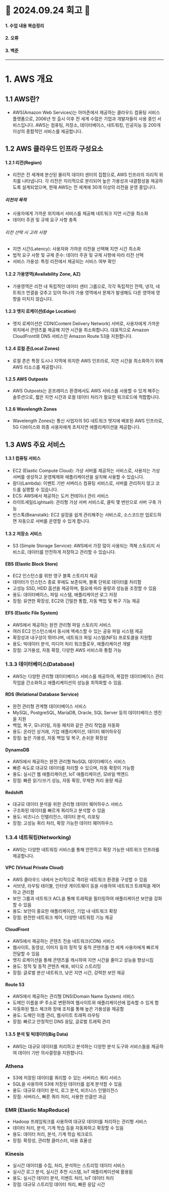 # 📝 2024.09.24 회고 📝
#### 1. 수업 내용 복습정리
#### 2. 오류
#### 3. 백준

---------------------------------
# 1. AWS 개요
## 1.1 AWS란?
- AWS(Amazon Web Services)는 아마존에서 제공하는 클라우드 컴퓨팅 서비스 플랫폼으로, 2006년 첫 출시 이후 전 세계 수많은 기업과 개발자들이 사용 중인 서비스입니다. AWS는 컴퓨팅, 저장소, 데이터베이스, 네트워킹, 인공지능 등 200개 이상의 종합적인 서비스를 제공합니다.

## 1.2 AWS 클라우드 인프라 구성요소
#### 1.2.1 리전(Region)
- 리전은 전 세계에 분산된 물리적 데이터 센터의 집합으로, AWS 인프라의 지리적 위치를 나타냅니다. 각 리전은 지리적으로 분리되어 높은 가용성과 내결함성을 제공하도록 설계되었으며, 현재 AWS는 전 세계에 30개 이상의 리전을 운영 중입니다.

##### 리전의 목적
- 사용자에게 가까운 위치에서 서비스를 제공해 네트워크 지연 시간을 최소화
- 데이터 주권 및 규제 요구 사항 충족
###### 리전 선택 시 고려 사항
- 지연 시간(Latency): 사용자와 가까운 리전을 선택해 지연 시간 최소화
- 법적 요구 사항 및 규제 준수: 데이터 주권 및 규제 사항에 따라 리전 선택
- 서비스 가용성: 특정 리전에서 제공되는 서비스 여부 확인

#### 1.2.2 가용영역(Availability Zone, AZ)
- 가용영역은 리전 내 독립적인 데이터 센터 그룹으로, 각각 독립적인 전력, 냉각, 네트워크 연결을 갖추고 있어 하나의 가용 영역에서 문제가 발생해도 다른 영역에 영향을 미치지 않습니다.

#### 1.2.3 엣지 로케이션(Edge Location)
- 엣지 로케이션은 CDN(Content Delivery Network) 서버로, 사용자에게 가까운 위치에서 콘텐츠를 제공해 지연 시간을 최소화합니다. 대표적으로 Amazon CloudFront와 DNS 서비스인 Amazon Route 53을 지원합니다.

#### 1.2.4 로컬 존(Local Zones)
- 로컬 존은 특정 도시나 지역에 위치한 AWS 인프라로, 지연 시간을 최소화하기 위해 AWS 리소스를 제공합니다.

#### 1.2.5 AWS Outposts
- AWS Outposts는 온프레미스 환경에서도 AWS 서비스를 사용할 수 있게 해주는 솔루션으로, 짧은 지연 시간과 로컬 데이터 처리가 필요한 워크로드에 적합합니다.

#### 1.2.6 Wavelength Zones
- Wavelength Zones는 통신 사업자의 5G 네트워크 엣지에 배포된 AWS 인프라로, 5G 디바이스와 최종 사용자에게 초저지연 애플리케이션을 제공합니다.

## 1.3 AWS 주요 서비스
#### 1.3.1 컴퓨팅 서비스
- EC2 (Elastic Compute Cloud): 가상 서버를 제공하는 서비스로, 사용자는 가상 서버를 생성하고 운영체제와 애플리케이션을 설치해 사용할 수 있습니다.
- 람다(Lambda): 이벤트 기반 서버리스 컴퓨팅 서비스로, 서버를 관리하지 않고 코드를 실행할 수 있습니다.
- ECS: AWS에서 제공하는 도커 컨테이너 관리 서비스
- 라이트세일(Lightsail): 관리형 가상 서버 서비스로, 클릭 몇 번만으로 서버 구축 가능
- 빈스톡(Beanstalk): EC2 설정을 쉽게 관리해주는 서비스로, 소스코드만 업로드하면 자동으로 서버를 운영할 수 있게 합니다.

#### 1.3.2 저장소 서비스
- S3 (Simple Storage Service): AWS에서 가장 많이 사용되는 객체 스토리지 서비스로, 데이터를 안전하게 저장하고 관리할 수 있습니다.

#### EBS (Elastic Block Store)
- EC2 인스턴스를 위한 영구 블록 스토리지 제공
- 데이터가 인스턴스 종료 후에도 보존되며, 블록 단위로 데이터를 처리함
- 고성능 SSD, HDD 옵션을 제공하며, 필요에 따라 용량과 성능을 조정할 수 있음
- 용도: 데이터베이스, 파일 시스템, 애플리케이션 로그 저장
- 장점: 유연한 확장성, EC2와 긴밀한 통합, 자동 백업 및 복구 기능 제공

#### EFS (Elastic File System)
- AWS에서 제공하는 완전 관리형 파일 스토리지 서비스
- 여러 EC2 인스턴스에서 동시에 액세스할 수 있는 공유 파일 시스템 제공
- 확장성과 내구성이 뛰어나며, 네트워크 파일 시스템(NFS) 프로토콜을 지원함
- 용도: 빅데이터 분석, 미디어 처리 워크플로우, 애플리케이션 개발
- 장점: 고가용성, 자동 확장, 다양한 AWS 서비스와 통합 가능

### 1.3.3 데이터베이스(Database)
- AWS는 다양한 관리형 데이터베이스 서비스를 제공하여, 복잡한 데이터베이스 관리 작업을 간소화하고 애플리케이션의 성능을 최적화할 수 있음.

#### RDS (Relational Database Service)
- 완전 관리형 관계형 데이터베이스 서비스
- MySQL, PostgreSQL, MariaDB, Oracle, SQL Server 등의 데이터베이스 엔진을 지원
- 백업, 복구, 모니터링, 자동 패치와 같은 관리 작업을 자동화
- 용도: 온라인 상거래, 기업 애플리케이션, 데이터 웨어하우징
- 장점: 높은 가용성, 자동 백업 및 복구, 손쉬운 확장성

#### DynamoDB
- AWS에서 제공하는 완전 관리형 NoSQL 데이터베이스 서비스
- 빠른 속도로 대규모 데이터를 처리할 수 있으며, 자동 확장이 가능함
- 용도: 실시간 웹 애플리케이션, IoT 애플리케이션, 모바일 백엔드
- 장점: 빠른 읽기/쓰기 성능, 자동 확장, 무제한 처리 용량 제공

#### Redshift
- 대규모 데이터 분석을 위한 관리형 데이터 웨어하우스 서비스
- 구조화된 데이터를 빠르게 쿼리하고 분석할 수 있음
- 용도: 비즈니스 인텔리전스, 데이터 분석, 리포팅
- 장점: 고성능 쿼리 처리, 확장 가능한 데이터 웨어하우스

### 1.3.4 네트워킹(Networking)
- AWS는 다양한 네트워킹 서비스를 통해 안전하고 확장 가능한 네트워크 인프라를 제공합니다.

#### VPC (Virtual Private Cloud)
- AWS 클라우드 내에서 논리적으로 격리된 네트워크 환경을 구성할 수 있음
- 서브넷, 라우팅 테이블, 인터넷 게이트웨이 등을 사용하여 네트워크 트래픽을 제어하고 관리함
- 보안 그룹과 네트워크 ACL을 통해 트래픽을 필터링하여 애플리케이션 보안을 강화할 수 있음
- 용도: 보안이 중요한 애플리케이션, 기업 내 네트워크 확장
- 장점: 완전한 네트워크 제어, 다양한 네트워킹 기능 제공

#### CloudFront
- AWS에서 제공하는 콘텐츠 전송 네트워크(CDN) 서비스
- 웹사이트, 동영상, 이미지 등의 정적 및 동적 콘텐츠를 전 세계 사용자에게 빠르게 전달할 수 있음
- 엣지 로케이션을 통해 콘텐츠를 캐시하여 지연 시간을 줄이고 성능을 향상시킴
- 용도: 정적 및 동적 콘텐츠 배포, 비디오 스트리밍
- 장점: 글로벌 분산 네트워크, 낮은 지연 시간, 강력한 보안 제공

#### Route 53
- AWS에서 제공하는 관리형 DNS(Domain Name System) 서비스
- 도메인 이름을 IP 주소로 변환하여 웹사이트와 애플리케이션에 접속할 수 있게 함
- 자동화된 헬스 체크와 장애 조치를 통해 높은 가용성을 제공함
- 용도: 도메인 이름 관리, 웹사이트 트래픽 라우팅
- 장점: 빠르고 안정적인 DNS 응답, 글로벌 트래픽 관리

#### 1.3.5 분석 및 빅데이터(Big Data)
- AWS는 대규모 데이터를 처리하고 분석하는 다양한 분석 도구와 서비스들을 제공하여 데이터 기반 의사결정을 지원합니다.

### Athena
- S3에 저장된 데이터를 쿼리할 수 있는 서버리스 쿼리 서비스
- SQL을 사용하여 S3에 저장된 데이터를 쉽게 분석할 수 있음
- 용도: 대규모 데이터 분석, 로그 분석, 비즈니스 인텔리전스
- 장점: 서버리스, 빠른 쿼리 처리, 사용한 만큼만 과금

### EMR (Elastic MapReduce)
- Hadoop 프레임워크를 사용하여 대규모 데이터를 처리하는 관리형 서비스
- 데이터 처리, 분석, 기계 학습 등을 자동화하고 확장할 수 있음
- 용도: 데이터 처리, 분석, 기계 학습 워크로드
- 장점: 확장성, 관리형 클러스터, 비용 효율성

### Kinesis
- 실시간 데이터를 수집, 처리, 분석하는 스트리밍 데이터 서비스
- 실시간 로그 분석, 실시간 추천 시스템, IoT 애플리케이션에 활용됨
- 용도: 실시간 데이터 분석, 이벤트 처리, IoT 데이터 처리
- 장점: 대규모 스트리밍 데이터 처리, 빠른 응답 시간
